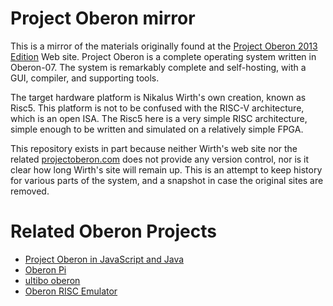 # Project Oberon mirror

This is a mirror of the materials originally found at the
[Project Oberon 2013 Edition](http://people.inf.ethz.ch/wirth/ProjectOberon/index.html)
Web site. Project Oberon is a complete operating system written in Oberon-07.
The system is remarkably complete and self-hosting, with a GUI, compiler, and
supporting tools.

The target hardware platform is Nikalus Wirth's own creation, known as Risc5.
This platform is not to be confused with the RISC-V architecture, which is an
open ISA. The Risc5 here is a very simple RISC architecture, simple enough to be
written and simulated on a relatively simple FPGA.

This repository exists in part because neither Wirth's web site nor the related
[projectoberon.com](http://projectoberon.com) does not provide any version
control, nor is it clear how long Wirth's site will remain up. This is an
attempt to keep history for various parts of the system, and a snapshot in
case the original sites are removed.

# Related Oberon Projects

* [Project Oberon in JavaScript and Java](https://schierlm.github.io/OberonEmulator/)
* [Oberon Pi](http://pascal.hansotten.com/niklaus-wirth/project-oberon/oberon-pi/)
* [ultibo oberon](https://github.com/MGreim/ultiboberon)
* [Oberon RISC Emulator](https://github.com/pdewacht/oberon-risc-emu)
